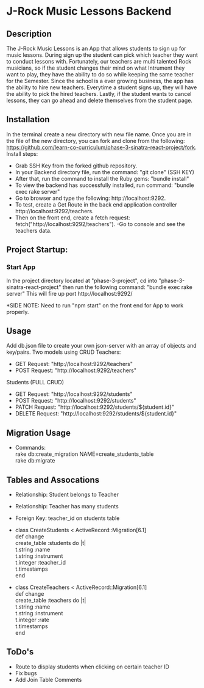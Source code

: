 # J-Rock Music Lessons Backend


## Description

The J-Rock Music Lessons is an App that allows students to sign up for music lessons. During sign up the student can pick which teacher they want to conduct lessons with. Fortunately, our teachers are multi talented Rock musicians, so if the student changes their mind on what Intrument they want to play, they have the ability to do so while keeping the same teacher for the Semester. Since the school is a ever growing business, the app has the ability to hire new teachers. Everytime a student signs up, they will have the ability to pick the  hired teachers. Lastly, if the student wants to cancel lessons, they can go ahead and delete themselves from the student page. 

## Installation
In the terminal create a new directory with new file name. Once you are in the file of the new directory, you can fork and clone from the following: https://github.com/learn-co-curriculum/phase-3-sinatra-react-project/fork.
Install steps:
  - Grab SSH Key from the forked github repository.
  - In your Backend directory file, run the command: "git clone" (SSH KEY)
  - After that, run the command to install the Ruby gems: "bundle install" 
  - To view the backend has successfully installed, run command: "bundle exec rake server"
  - Go to browser and type the following: http://localhost:9292.
  - To test, create a Get Route in the back end application controller http://localhost:9292/teachers.
  - Then on the front end, create a fetch request: fetch("http://localhost:9292/teachers").
  -Go to console and see the teachers data. 






## Project Startup:

### Start App
In the project directory located at "phase-3-project", cd into "phase-3-sinatra-react-project"
  then run the following command: "bundle exec rake server" 
  This will fire up port http://localhost:9292/

  *SIDE NOTE: Need to run "npm start" on the front end for App to work properly. 


## Usage  

Add  db.json file to create your own json-server with an array of objects and key/pairs. 
Two models using CRUD
Teachers:
* GET Request: "http://localhost:9292/teachers"  
* POST Request: "http://localhost:9292/teachers"  

Students (FULL CRUD)
* GET Request: "http://localhost:9292/students" 
* POST Request: "http://localhost:9292/students"  
* PATCH Request: "http://localhost:9292/students/${student.id}"  
* DELETE Request: "http://localhost:9292/students/${student.id}"  

## Migration Usage
 * Commands:  
 rake db:create_migration NAME=create_students_table  
 rake db:migrate

 ## Tables and Assocations
 * Relationship: Student belongs to Teacher
 * Relationship: Teacher has many students
 * Foreign Key: teacher_id on students table 

 * class CreateStudents < ActiveRecord::Migration[6.1]  
 def change  
 create_table :students do |t|  
 t.string :name  
 t.string :instrument  
 t.integer :teacher_id  
 t.timestamps  
 end

* class CreateTeachers < ActiveRecord::Migration[6.1]  
def change  
create_table :teachers do |t|  
t.string :name  
t.string :instrument  
t.integer :rate  
t.timestamps  
end

  

 



## ToDo's  
* Route to display students when clicking on certain teacher ID 
* Fix bugs 
* Add Join Table Comments


